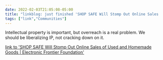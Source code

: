 ```yaml
---
date: 2022-02-03T21:05:08-05:00
title: "linkblog: just finished 'SHOP SAFE Will Stomp Out Online Sales of Used and Homemade Goods | Electronic Frontier Foundation'"
tags: ["link","Communities"]
---
```

Intellectual property is important, but overreach is a real problem. We should be liberalizing IP, not cracking down on it.
 
[link to 'SHOP SAFE Will Stomp Out Online Sales of Used and Homemade Goods | Electronic Frontier Foundation'](https://www.eff.org/deeplinks/2022/02/shop-safe-will-stomp-out-online-sales-used-and-homemade-goods)
